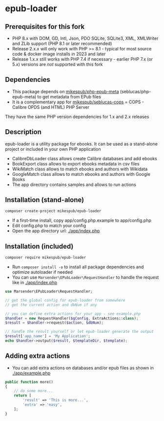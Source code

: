 # epub-loader

## Prerequisites for this fork
-	PHP 8.x with DOM, GD, Intl, Json, PDO SQLite, SQLite3, XML, XMLWriter and ZLib support (PHP 8.1 or later recommended)
- Release 2.x.x will only work with PHP >= 8.1 - typical for most source code & docker image installs in 2023 and later
- Release 1.x.x still works with PHP 7.4 if necessary - earlier PHP 7.x (or 5.x) versions are *not* supported with this fork

## Dependencies

- This package depends on [mikespub/php-epub-meta](https://packagist.org/packages/mikespub/php-epub-meta) (seblucas/php-epub-meta) to get metadata from EPub files
- It is a complementary app for [mikespub/seblucas-cops](https://packagist.org/packages/mikespub/seblucas-cops) = COPS - Calibre OPDS (and HTML) PHP Server

They have the same PHP version dependencies for 1.x and 2.x releases

## Description

epub-loader is a utility package for ebooks. It can be used as a stand-alone project or included in your own PHP application

- CalibreDbLoader class allows create Calibre databases and add ebooks
- BookExport class allows to export ebooks metadata in csv files
- WikiMatch class allows to match ebooks and authors with Wikidata
- GoogleMatch class allows to match ebooks and authors with Google Books
- The app directory contains samples and allows to run actions

## Installation (stand-alone)

```sh
composer create-project mikespub/epub-loader
```

- If a first-time install, copy app/config.php.example to app/config.php
- Edit config.php to match your config
- Open the app directory url: [./app/index.php](./app/index.php)

## Installation (included)

```sh
composer require mikespub/epub-loader
```

- Run `composer install -o` to install all package dependencies and optimize autoloader if needed
- You can use `Marsender\EPubLoader\RequestHandler` to handle the request like in [./app/index.php](./app/index.php)

```php
use Marsender\EPubLoader\RequestHandler;

// get the global config for epub-loader from somewhere
// get the current action and dbNum if any

// you can define extra actions for your app - see example.php
$handler = new RequestHandler($gConfig, ExtraActions::class);
$result = $handler->request($action, $dbNum);

// handle the result yourself or let epub-loader generate the output
$result['app_name'] = 'My Application';
echo $handler->output($result, $templateDir, $template);
```

## Adding extra actions

- You can add extra actions on databases and/or epub files as shown in [./app/example.php](./app/example.php)
```php
public function more()
{
    // do some more...
    return [
        'result' => 'This is more...',
        'extra' => 'easy',
    ];
}
```
